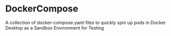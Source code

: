 # DockerCompose
A collection of docker-compose.yaml files to quickly spin up pods in Docker Desktop as a Sandbox Environment for Testing
